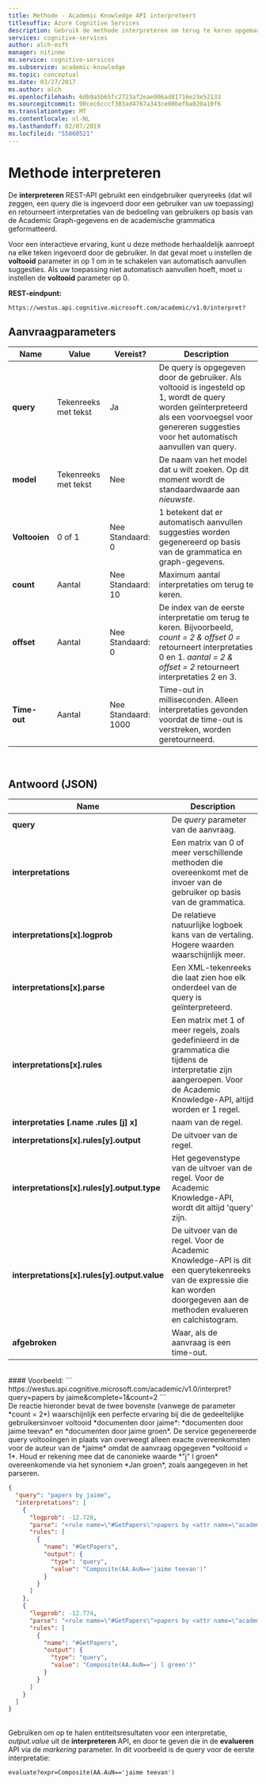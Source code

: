 ```yaml
---
title: Methode - Academic Knowledge API interpreteert
titlesuffix: Azure Cognitive Services
description: Gebruik de methode interpreteren om terug te keren opgemaakte interpretaties van querytekenreeksen op basis van gegevens van de Academic Graph en de academische grammatica in Microsoft Cognitive Services.
services: cognitive-services
author: alch-msft
manager: nitinme
ms.service: cognitive-services
ms.subservice: academic-knowledge
ms.topic: conceptual
ms.date: 03/27/2017
ms.author: alch
ms.openlocfilehash: 6db9a5b65fc2723af2eae006ad81716e23e52133
ms.sourcegitcommit: 90cec6cccf303ad4767a343ce00befba020a10f6
ms.translationtype: MT
ms.contentlocale: nl-NL
ms.lasthandoff: 02/07/2019
ms.locfileid: "55860521"
---
```

# <a name="interpret-method"></a>Methode interpreteren

De **interpreteren** REST-API gebruikt een eindgebruiker queryreeks (dat wil zeggen, een query die is ingevoerd door een gebruiker van uw toepassing) en retourneert interpretaties van de bedoeling van gebruikers op basis van de Academic Graph-gegevens en de academische grammatica geformatteerd.

Voor een interactieve ervaring, kunt u deze methode herhaaldelijk aanroept na elke teken ingevoerd door de gebruiker. In dat geval moet u instellen de **voltooid** parameter in op 1 om in te schakelen van automatisch aanvullen suggesties. Als uw toepassing niet automatisch aanvullen hoeft, moet u instellen de **voltooid** parameter op 0.

**REST-eindpunt:**

    https://westus.api.cognitive.microsoft.com/academic/v1.0/interpret?

## <a name="request-parameters"></a>Aanvraagparameters

Name     | Value | Vereist?  | Description
---------|---------|---------|---------
**query**    | Tekenreeks met tekst | Ja | De query is opgegeven door de gebruiker.  Als voltooid is ingesteld op 1, wordt de query worden geïnterpreteerd als een voorvoegsel voor genereren suggesties voor het automatisch aanvullen van query.        
**model**    | Tekenreeks met tekst | Nee  | De naam van het model dat u wilt zoeken.  Op dit moment wordt de standaardwaarde aan *nieuwste*.        
**Voltooien** | 0 of 1 | Nee<br>Standaard: 0  | 1 betekent dat er automatisch aanvullen suggesties worden gegenereerd op basis van de grammatica en graph-gegevens.         
**count**    | Aantal | Nee<br>Standaard: 10 | Maximum aantal interpretaties om terug te keren.         
**offset**   | Aantal | Nee<br>Standaard: 0  | De index van de eerste interpretatie om terug te keren. Bijvoorbeeld, *count = 2 & offset 0 =* retourneert interpretaties 0 en 1. *aantal = 2 & offset = 2* retourneert interpretaties 2 en 3.       
**Time-out**  | Aantal | Nee<br>Standaard: 1000 | Time-out in milliseconden. Alleen interpretaties gevonden voordat de time-out is verstreken, worden geretourneerd.
<br>
  
## <a name="response-json"></a>Antwoord (JSON)
Name     | Description
---------|---------
**query** |De *query* parameter van de aanvraag.
**interpretations** |Een matrix van 0 of meer verschillende methoden die overeenkomt met de invoer van de gebruiker op basis van de grammatica.
**interpretations[x].logprob**  |De relatieve natuurlijke logboek kans van de vertaling. Hogere waarden waarschijnlijk meer.
**interpretations[x].parse**  |Een XML-tekenreeks die laat zien hoe elk onderdeel van de query is geïnterpreteerd.
**interpretations[x].rules**  |Een matrix met 1 of meer regels, zoals gedefinieerd in de grammatica die tijdens de interpretatie zijn aangeroepen. Voor de Academic Knowledge-API, altijd worden er 1 regel.
**interpretaties [.name .rules [j] x]**  |naam van de regel.
**interpretations[x].rules[y].output**  |De uitvoer van de regel.
**interpretations[x].rules[y].output.type** |Het gegevenstype van de uitvoer van de regel.  Voor de Academic Knowledge-API, wordt dit altijd 'query' zijn.
**interpretations[x].rules[y].output.value**  |De uitvoer van de regel. Voor de Academic Knowledge-API is dit een querytekenreeks van de expressie die kan worden doorgegeven aan de methoden evalueren en calchistogram.
**afgebroken** | Waar, als de aanvraag is een time-out.

<br>
#### <a name="example"></a>Voorbeeld:
```
https://westus.api.cognitive.microsoft.com/academic/v1.0/interpret?query=papers by jaime&complete=1&count=2
 ```
<br>De reactie hieronder bevat de twee bovenste (vanwege de parameter *count = 2*) waarschijnlijk een perfecte ervaring bij die de gedeeltelijke gebruikersinvoer voltooid *documenten door jaime*: *documenten door jaime teevan*  en *documenten door jaime groen*.  De service gegenereerde query voltooiingen in plaats van overweegt alleen exacte overeenkomsten voor de auteur van de *jaime* omdat de aanvraag opgegeven *voltooid = 1*. Houd er rekening mee dat de canonieke waarde *"j" l groen* overeenkomende via het synoniem *Jan groen*, zoals aangegeven in het parseren.


```JSON
{
  "query": "papers by jaime",
  "interpretations": [
    {
      "logprob": -12.728,
      "parse": "<rule name=\"#GetPapers\">papers by <attr name=\"academic#AA.AuN\">jaime teevan</attr></rule>",
      "rules": [
        {
          "name": "#GetPapers",
          "output": {
            "type": "query",
            "value": "Composite(AA.AuN=='jaime teevan')"
          }
        }
      ]
    },
    {
      "logprob": -12.774,
      "parse": "<rule name=\"#GetPapers\">papers by <attr name=\"academic#AA.AuN\" canonical=\"j l green\">jaime green</attr></rule>",
      "rules": [
        {
          "name": "#GetPapers",
          "output": {
            "type": "query",
            "value": "Composite(AA.AuN=='j l green')"
          }
        }
      ]
    }
  ]
}
```  
<br>Gebruiken om op te halen entiteitsresultaten voor een interpretatie, *output.value* uit de **interpreteren** API, en door te geven die in de **evalueren** API via de *markering*  parameter. In dit voorbeeld is de query voor de eerste interpretatie: 
```
evaluate?expr=Composite(AA.AuN=='jaime teevan')
```
 

